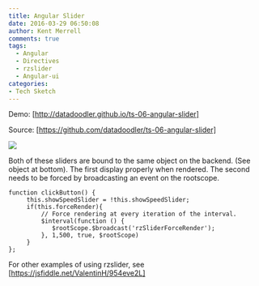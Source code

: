 ```yaml
---
title: Angular Slider
date: 2016-03-29 06:50:08
author: Kent Merrell
comments: true
tags: 
  - Angular
  - Directives
  - rzslider
  - Angular-ui
categories: 
- Tech Sketch
---
```


Demo: [http://datadoodler.github.io/ts-06-angular-slider]

Source: [https://github.com/datadoodler/ts-06-angular-slider]



![](/blog/static/ts-06-angular-slider1.png )

<!-- More -->



Both of these sliders are bound to the same object on the backend. (See object at bottom). The first display properly when rendered. The second needs to be forced by broadcasting an event on the rootscope.


```
function clickButton() {
     this.showSpeedSlider = !this.showSpeedSlider;
     if(this.forceRender){
         // Force rendering at every iteration of the interval.
         $interval(function () {
            $rootScope.$broadcast('rzSliderForceRender');
         }, 1,500, true, $rootScope)
     }
};
```

For other examples of using rzslider, see [https://jsfiddle.net/ValentinH/954eve2L]
